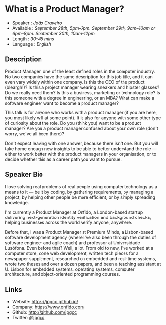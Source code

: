 What is a Product Manager?
==========================

* Speaker   : *João Craveiro*
* Available : *September 28th, 5pm–7pm. September 29th, 9am–10am or 6pm–8pm. September 30th, 10am–12pm*
* Length    : *30–45 mins*
* Language  : *English*

Description
-----------

Product Manager: one of the least defined roles in the computer industry. No two companies have the same description for this job title, and it can even vary widely within one company. Is this the CEO of the product (bleargh!)? Is this a project manager wearing sneakers and hipster glasses? Do we really need them? Is this a business, marketing or technology role? Is this someone with a degree in engineering, or an MBA? What can make a software engineer want to become a product manager?

This talk is for anyone who works with a product manager (if you are here, you most likely will at some point). It is also for anyone with some other type of curiosity about the role. Do you (think you) want to be a product manager? Are you a product manager confused about your own role (don't worry, we've all been there)?

Don't expect leaving with one answer, because there isn't one. But you will take home enough new insights to be able to better understand the role — either to work better with the product managers in your organisation, or to decide whether this as a career path you want to pursue.

Speaker Bio
-----------

I love solving real problems of real people using computer technology as a means to it — be it by coding, by gathering requirements, by managing a project, by helping other people be more efficient, or by simply spreading knowledge.

I'm currently a Product Manager at Onfido, a London-based startup delivering next-generation identity verification and background checks, helping businesses across the world verify anyone, anywhere.

Before that, I was a Product Manager at Premium Minds, a Lisbon-based software development agency (where I've also been through the duties of software engineer and agile coach) and professor at Universidade Lusófona. Even before that? Well, a lot. From old to new, I've worked at a computer store, done web development, written tech pieces for a newspaper supplement, researched on embedded and real-time systems, wrote two theses and over a dozen papers, and been a teaching assistant at U. Lisbon for embedded systems, operating systems, computer architecture, and object-oriented programming courses.

Links
-----

* Website: https://jpgcc.github.io/
* Company: https://www.onfido.com
* Github: http://github.com/jpgcc
* Twitter: [@jpgcc](https://twitter.com/jpgcc_)
